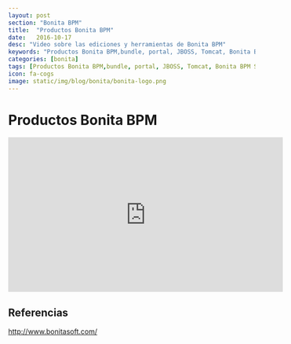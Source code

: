 ```yaml
---
layout: post
section: "Bonita BPM"
title:  "Productos Bonita BPM"
date:   2016-10-17
desc: "Video sobre las ediciones y herramientas de Bonita BPM"
keywords: "Productos Bonita BPM,bundle, portal, JBOSS, Tomcat, Bonita BPM Studio"
categories: [bonita]
tags: [Productos Bonita BPM,bundle, portal, JBOSS, Tomcat, Bonita BPM Studio]
icon: fa-cogs
image: static/img/blog/bonita/bonita-logo.png
---
```


# Productos Bonita BPM #

<div class="delimitador-multimedia">
    <div class="contenido-multimedia">
        <iframe width="560" height="315" src="https://www.youtube.com/embed/29jevhdg1Jk?list=PLkQrLrDQK4Z3Ncpm1CLbHs0CvqYV1XJXU" frameborder="0" allowfullscreen></iframe>
    </div>
</div>

## Referencias ##

<http://www.bonitasoft.com/>

<!--more-->